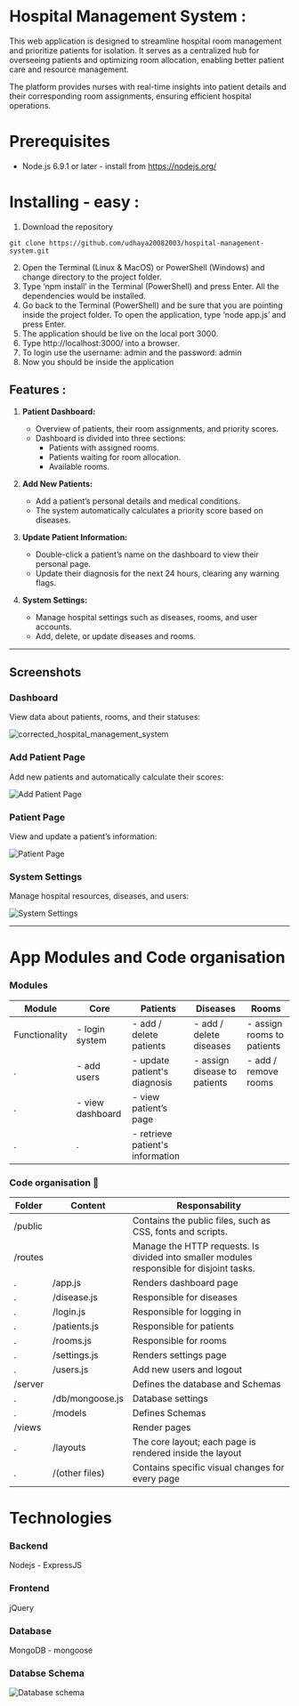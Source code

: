 
# Hospital Management System :

This web application is designed to streamline hospital room management and prioritize patients for isolation. It serves as a centralized hub for overseeing patients and optimizing room allocation, enabling better patient care and resource management.

The platform provides nurses with real-time insights into patient details and their corresponding room assignments, ensuring efficient hospital operations.

# Prerequisites
- Node.js 6.9.1 or later - install from https://nodejs.org/

# Installing - easy :
1.	Download the repository
```
git clone https://github.com/udhaya20082003/hospital-management-system.git
```
2.	Open the Terminal (Linux & MacOS) or PowerShell (Windows) and change directory to the project folder.
3.	Type ‘npm install’ in the Terminal (PowerShell) and press Enter. All the dependencies would be installed.
4.	Go back to the Terminal (PowerShell) and be sure that you are pointing inside the project folder. To open the application, type ‘node app.js’ and press Enter.
5.	The application should be live on the local port 3000.  
6.	Type http://localhost:3000/ into a browser.
7.	To login use the username: admin  and the password: admin
8.	Now you should be inside the application
## **Features :**
1. **Patient Dashboard:**  
   - Overview of patients, their room assignments, and priority scores.  
   - Dashboard is divided into three sections:  
     - Patients with assigned rooms.  
     - Patients waiting for room allocation.  
     - Available rooms.

2. **Add New Patients:**  
   - Add a patient’s personal details and medical conditions.  
   - The system automatically calculates a priority score based on diseases.

3. **Update Patient Information:**  
   - Double-click a patient’s name on the dashboard to view their personal page.  
   - Update their diagnosis for the next 24 hours, clearing any warning flags.

4. **System Settings:**  
   - Manage hospital settings such as diseases, rooms, and user accounts.  
   - Add, delete, or update diseases and rooms.

---

## **Screenshots**
### Dashboard  
View data about patients, rooms, and their statuses:  

![corrected_hospital_management_system](https://github.com/user-attachments/assets/dd4edd03-6517-4f5c-aaac-0e7e451bfb80)

### Add Patient Page  
Add new patients and automatically calculate their scores:  

![Add Patient Page](https://github.com/user-attachments/assets/c37304c5-7b75-4208-bcb2-dcb5b458468e)

### Patient Page  
View and update a patient’s information:  

![Patient Page](https://github.com/user-attachments/assets/c0c8beee-d291-4758-a5d4-975c2da0cf5f)  

### System Settings  
Manage hospital resources, diseases, and users:  

![System Settings](https://github.com/user-attachments/assets/44202513-20b7-44a0-bb6f-5d901971e48d) 

---
 
 # App Modules and Code organisation
### Modules

Module|Core	|Patients|Diseases|Rooms 
------|-----|--------|--------|----
Functionality	|- login system | - add / delete patients | - add / delete diseases | 	- assign rooms to patients
.|- add users | - update patient's diagnosis | - assign disease to patients | - add / remove rooms
.|- view dashboard	| - view patient’s page | 
.|.| - retrieve patient's information	

### Code organisation :open_file_folder:

Folder | Content | Responsability
------|-----|--------
/public	| |	Contains the public files, such as CSS, fonts and scripts.
/routes	| |	Manage the HTTP requests. Is divided into smaller modules responsible for disjoint tasks.
.	|/app.js| 	Renders dashboard page
.	|/disease.js| 	Responsible for diseases
.	|/login.js|	Responsible for logging in
.	|/patients.js|	Responsible for patients
.	|/rooms.js|	Responsible for rooms
.	|/settings.js|	Renders settings page
.	|/users.js|	Add new users and logout
/server	| |	Defines the database and Schemas
.	|/db/mongoose.js| 	Database settings
.	|/models| 	Defines Schemas
/views		| |Render pages
.	|/layouts|	The core layout; each page is rendered inside the layout
.	|/(other files)|	Contains specific visual changes for every page

# Technologies

### Backend
Nodejs - ExpressJS

### Frontend
jQuery
### Database
MongoDB - mongoose

### Databse Schema
![Database schema](https://github.com/user-attachments/assets/912f6ff0-2c61-4627-9509-21799c8ee78b)
